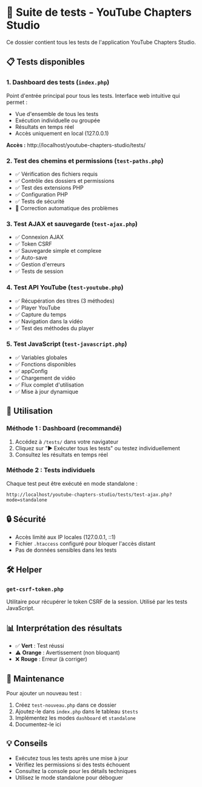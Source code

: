 # 🧪 Suite de tests - YouTube Chapters Studio

Ce dossier contient tous les tests de l'application YouTube Chapters Studio.

## 📋 Tests disponibles

### 1. Dashboard des tests (`index.php`)
Point d'entrée principal pour tous les tests. Interface web intuitive qui permet :
- Vue d'ensemble de tous les tests
- Exécution individuelle ou groupée
- Résultats en temps réel
- Accès uniquement en local (127.0.0.1)

**Accès :** http://localhost/youtube-chapters-studio/tests/

### 2. Test des chemins et permissions (`test-paths.php`)
- ✅ Vérification des fichiers requis
- ✅ Contrôle des dossiers et permissions
- ✅ Test des extensions PHP
- ✅ Configuration PHP
- ✅ Tests de sécurité
- 🔧 Correction automatique des problèmes

### 3. Test AJAX et sauvegarde (`test-ajax.php`)
- ✅ Connexion AJAX
- ✅ Token CSRF
- ✅ Sauvegarde simple et complexe
- ✅ Auto-save
- ✅ Gestion d'erreurs
- ✅ Tests de session

### 4. Test API YouTube (`test-youtube.php`)
- ✅ Récupération des titres (3 méthodes)
- ✅ Player YouTube
- ✅ Capture du temps
- ✅ Navigation dans la vidéo
- ✅ Test des méthodes du player

### 5. Test JavaScript (`test-javascript.php`)
- ✅ Variables globales
- ✅ Fonctions disponibles
- ✅ appConfig
- ✅ Chargement de vidéo
- ✅ Flux complet d'utilisation
- ✅ Mise à jour dynamique

## 🚀 Utilisation

### Méthode 1 : Dashboard (recommandé)
1. Accédez à `/tests/` dans votre navigateur
2. Cliquez sur "▶️ Exécuter tous les tests" ou testez individuellement
3. Consultez les résultats en temps réel

### Méthode 2 : Tests individuels
Chaque test peut être exécuté en mode standalone :
```
http://localhost/youtube-chapters-studio/tests/test-ajax.php?mode=standalone
```

## 🔒 Sécurité

- Accès limité aux IP locales (127.0.0.1, ::1)
- Fichier `.htaccess` configuré pour bloquer l'accès distant
- Pas de données sensibles dans les tests

## 🛠️ Helper

### `get-csrf-token.php`
Utilitaire pour récupérer le token CSRF de la session. Utilisé par les tests JavaScript.

## 📊 Interprétation des résultats

- ✅ **Vert** : Test réussi
- ⚠️ **Orange** : Avertissement (non bloquant)
- ❌ **Rouge** : Erreur (à corriger)

## 🔄 Maintenance

Pour ajouter un nouveau test :
1. Créez `test-nouveau.php` dans ce dossier
2. Ajoutez-le dans `index.php` dans le tableau `$tests`
3. Implémentez les modes `dashboard` et `standalone`
4. Documentez-le ici

## 💡 Conseils

- Exécutez tous les tests après une mise à jour
- Vérifiez les permissions si des tests échouent
- Consultez la console pour les détails techniques
- Utilisez le mode standalone pour déboguer